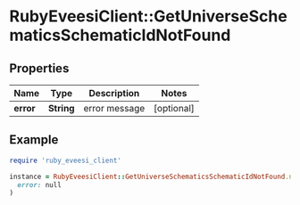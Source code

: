 # RubyEveesiClient::GetUniverseSchematicsSchematicIdNotFound

## Properties

| Name | Type | Description | Notes |
| ---- | ---- | ----------- | ----- |
| **error** | **String** | error message | [optional] |

## Example

```ruby
require 'ruby_eveesi_client'

instance = RubyEveesiClient::GetUniverseSchematicsSchematicIdNotFound.new(
  error: null
)
```

